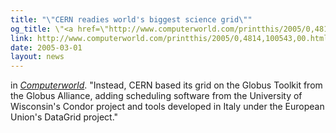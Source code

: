 ```yaml
---
title: "\"CERN readies world's biggest science grid\""
og_title: \"<a href=\"http://www.computerworld.com/printthis/2005/0,4814,100543,00.html\">CERN readies world's biggest science grid</a>\"
link: http://www.computerworld.com/printthis/2005/0,4814,100543,00.html
date: 2005-03-01
layout: news
---
```


in <a href="http://www.computerworld.com/" data-proofer-ignore><em>Computerworld</em></a>. "Instead, CERN based its grid on the Globus Toolkit from the Globus Alliance, adding scheduling software from the University of Wisconsin's Condor project and tools developed in Italy under the European Union's DataGrid project."
